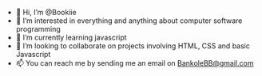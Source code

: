 - 👋 Hi, I’m @Bookiie
- 👀 I’m interested in everything and anything about computer software programming 
- 🌱 I’m currently learning javascript
- 💞️ I’m looking to collaborate on projects involving HTML, CSS and basic Javascript
- 📫 You can reach me by sending me an email on BankoleBB@gmail.com

<!---
Bookiie/Bookiie is a ✨ special ✨ repository because its `README.md` (this file) appears on your GitHub profile.
You can click the Preview link to take a look at your changes.
--->
